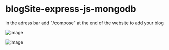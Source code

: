# blogSite-express-js-mongodb

in the adress bar add "/compose" at the end of the website to add your blog

![image](https://github.com/isayanpal/blogSite-express-js/assets/102523492/e87f9c72-1a7a-4d07-9d5c-4c7c144803ba)


![image](https://github.com/isayanpal/blogSite-express-js/assets/102523492/e1fa287c-1eae-42a1-a5ed-38cea3caf8c8)
